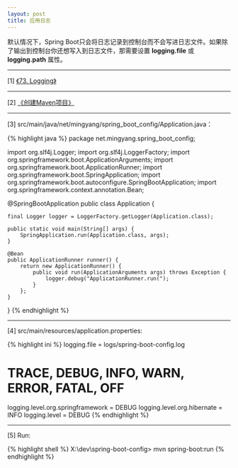 ```yaml
---
layout: post
title: 应用日志
---
```


默认情况下，Spring Boot只会将日志记录到控制台而不会写进日志文件。如果除了输出到控制台你还想写入到日志文件，那需要设置 **logging.file** 或 **logging.path** 属性。

---

[1] [《73. Logging》](http://docs.spring.io/spring-boot/docs/current/reference/html/howto-logging.html)

---

[2] [《创建Maven项目》](/2016/12/28/spring-boot-create-maven-project)

---

[3] src/main/java/net/mingyang/spring_boot_config/Application.java：

{% highlight java %}
package net.mingyang.spring_boot_config;

import org.slf4j.Logger;
import org.slf4j.LoggerFactory;
import org.springframework.boot.ApplicationArguments;
import org.springframework.boot.ApplicationRunner;
import org.springframework.boot.SpringApplication;
import org.springframework.boot.autoconfigure.SpringBootApplication;
import org.springframework.context.annotation.Bean;

@SpringBootApplication
public class Application {
    
    final Logger logger = LoggerFactory.getLogger(Application.class);
    
    public static void main(String[] args) {
        SpringApplication.run(Application.class, args);
    }   
    
    @Bean
    public ApplicationRunner runner() {
        return new ApplicationRunner() {
            public void run(ApplicationArguments args) throws Exception {
                logger.debug("ApplicationRunner.run(");
            }
        };
    }
}
{% endhighlight %}

---

[4] src/main/resources/application.properties:

{% highlight ini %}
logging.file = logs/spring-boot-config.log

# TRACE, DEBUG, INFO, WARN, ERROR, FATAL, OFF
logging.level.org.springframework = DEBUG
logging.level.org.hibernate = INFO
logging.level = DEBUG
{% endhighlight %}

---

[5] Run:

{% highlight shell %}
X:\dev\spring-boot-config> mvn spring-boot:run
{% endhighlight %}